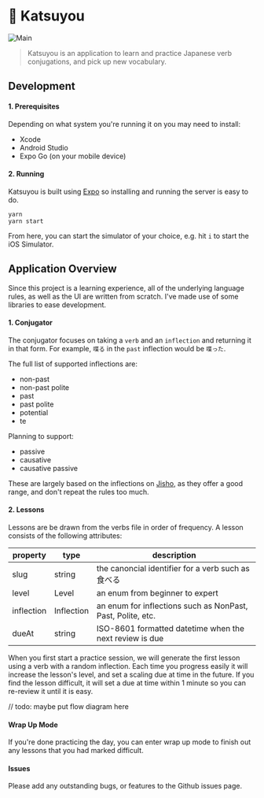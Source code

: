 # 🌸 Katsuyou

![Main](https://github.com/surreptus/katsuyou/actions/workflows/check.yml/badge.svg)

> Katsuyou is an application to learn and practice Japanese verb conjugations, and pick up new vocabulary.

## Development

#### 1. Prerequisites

Depending on what system you're running it on you may need to install:

- Xcode
- Android Studio
- Expo Go (on your mobile device)

#### 2. Running

Katsuyou is built using [Expo]() so installing and running the server is easy to do.

```
yarn
yarn start
```

From here, you can start the simulator of your choice, e.g. hit `i` to start the iOS Simulator.

## Application Overview

Since this project is a learning experience, all of the underlying language rules, as well as the UI are written from scratch. I've made use of some libraries to ease development.

#### 1. Conjugator

The conjugator focuses on taking a `verb` and an `inflection` and returning it in that form. For example, `喋る` in the `past` inflection would be `喋った`.

The full list of supported inflections are:

- non-past
- non-past polite
- past
- past polite
- potential
- te

Planning to support:

- passive
- causative
- causative passive

These are largely based on the inflections on [Jisho](), as they offer a good range, and don't repeat the rules too much.

#### 2. Lessons

Lessons are be drawn from the verbs file in order of frequency. A lesson consists of the following attributes:

| property   | type       | description                                                 |
| ---------- | ---------- | ----------------------------------------------------------- |
| slug       | string     | the canoncial identifier for a verb such as 食べる          |
| level      | Level      | an enum from beginner to expert                             |
| inflection | Inflection | an enum for inflections such as NonPast, Past, Polite, etc. |
| dueAt      | string     | ISO-8601 formatted datetime when the next review is due     |

When you first start a practice session, we will generate the first lesson using a verb with a random inflection. Each time you progress easily it will increase the lesson's level, and set a scaling due at time in the future. If you find the lesson difficult, it will set a due at time within 1 minute so you can re-review it until it is easy.

// todo: maybe put flow diagram here

#### Wrap Up Mode

If you're done practicing the day, you can enter wrap up mode to finish out any lessons that you had marked difficult.

#### Issues

Please add any outstanding bugs, or features to the Github issues page.
